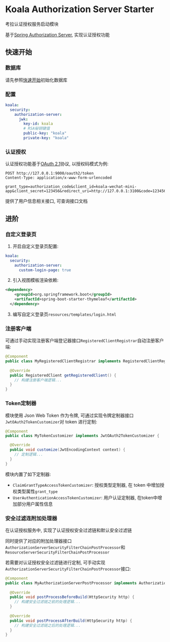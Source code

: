 # Koala Authorization Server Starter

考拉认证授权服务启动模块

基于[Spring Authorization Server](https://github.com/spring-projects/spring-authorization-server), 实现认证授权功能

## 快速开始

### 数据库

请先参照[快速开始](../../docs/guide/getting-started.md#初始化数据库)初始化数据库

### 配置

```yaml
koala:
  security:
    authorization-server:
      jwk:
        key-id: koala
        # RSA秘钥键值
        public-key: "koala"
        private-key: "koala"
```

### 认证授权

认证授权功能基于[OAuth 2.1](https://oauth.net/2.1/)协议, 以授权码模式为例:

```http
POST http://127.0.0.1:9000/oauth2/token
Content-Type: application/x-www-form-urlencoded

grant_type=authorization_code&client_id=koala-wechat-mini-app&client_secret=123456&redirect_uri=http://127.0.0.1:3100&code=123456
```

提供了用户信息相关接口, 可查询接口文档

## 进阶

### 自定义登录页

1. 开启自定义登录页配置:

```yaml
koala:
  security:
    authorization-server:
      custom-login-page: true
```

2. 引入视图模板渲染依赖:

```xml
<dependency>
    <groupId>org.springframework.boot</groupId>
    <artifactId>spring-boot-starter-thymeleaf</artifactId>
  </dependency>
```

3. 编写自定义登录页`resources/templates/login.html`

### 注册客户端

可通过手动实现注册客户端登记器接口`RegisteredClientRegistrar`自动注册客户端:

```java
@Component
public class MyRegisteredClientRegistrar implements RegisteredClientRegistrar {
  
  @Override
  public RegisteredClient getRegisteredClient() {
    // 构建注册客户端逻辑...
  }
}
```

### Token定制器

模块使用 Json Web Token 作为令牌, 可通过实现令牌定制器接口`JwtOAuth2TokenCustomizer`对 token 进行定制:

```java
@Component
public class MyTokenCustomizer implements JwtOAuth2TokenCustomizer {

  @Override
  public void customize(JwtEncodingContext context) {
    // 定制逻辑...
  }
}
```

模块内置了如下定制器:

- `ClaimGrantTypeAccessTokenCustomizer`: 授权类型定制器, 在 token 中增加授权类型属性`grant_type`
- `UserAuthenticationAccessTokenCustomizer`: 用户认证定制器, 在token中增加部分用户属性信息

### 安全过滤连附加处理器

在认证授权服务中, 实现了认证授权安全过滤链和默认安全过滤链

同时提供了对应的附加处理器接口`AuthorizationServerSecurityFilterChainPostProcessor`和`ResourceServerSecurityFilterChainPostProcessor`

若需要对认证授权安全过滤链进行定制, 可手动实现`AuthorizationServerSecurityFilterChainPostProcessor`接口:

```java
@Component
public class MyAuthorizationServerPostProcessor implements AuthorizationServerSecurityFilterChainPostProcessor {
  
  @Override
  public void postProcessBeforeBuild(HttpSecurity http) {
    // 构建安全过滤链之前的处理逻辑...
  }
    
  @Override
  public void postProcessAfterBuild(HttpSecurity http) {
    // 构建安全过滤链之后的处理逻辑...
  }
}
```

